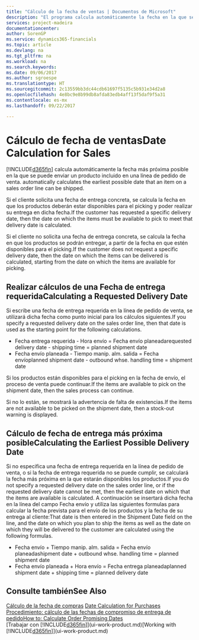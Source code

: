 ```yaml
---
title: "Cálculo de la fecha de ventas | Documentos de Microsoft"
description: "El programa calcula automáticamente la fecha en la que se debe solicitar un producto para tenerlo en el inventario en una fecha determinada. Esta es la fecha en la que puede contar con que los productos solicitados en una fecha determinada estén disponibles para picking."
services: project-madeira
documentationcenter: 
author: SorenGP
ms.service: dynamics365-financials
ms.topic: article
ms.devlang: na
ms.tgt_pltfrm: na
ms.workload: na
ms.search.keywords: 
ms.date: 09/06/2017
ms.author: sgroespe
ms.translationtype: HT
ms.sourcegitcommit: 2c13559bb3dc44cdb61697f5135c5b931e34d2a8
ms.openlocfilehash: 4e8bc9e8b99db8afda83edb4aff13f5daf9f5a31
ms.contentlocale: es-mx
ms.lasthandoff: 09/22/2017

---
```

# <a name="date-calculation-for-sales"></a><span data-ttu-id="5145c-104">Cálculo de fecha de ventas</span><span class="sxs-lookup"><span data-stu-id="5145c-104">Date Calculation for Sales</span></span>
[!INCLUDE[d365fin](includes/d365fin_md.md)]<span data-ttu-id="5145c-105"> calcula automáticamente la fecha más próxima posible en la que se puede enviar un producto incluido en una línea de pedido de venta.</span><span class="sxs-lookup"><span data-stu-id="5145c-105"> automatically calculates the earliest possible date that an item on a sales order line can be shipped.</span></span>

<span data-ttu-id="5145c-106">Si el cliente solicita una fecha de entrega concreta, se calcula la fecha en que los productos deberán estar disponibles para el picking y poder realizar su entrega en dicha fecha.</span><span class="sxs-lookup"><span data-stu-id="5145c-106">If the customer has requested a specific delivery date, then the date on which the items must be available to pick to meet that delivery date is calculated.</span></span>

<span data-ttu-id="5145c-107">Si el cliente no solicita una fecha de entrega concreta, se calcula la fecha en que los productos se podrán entregar, a partir de la fecha en que estén disponibles para el picking.</span><span class="sxs-lookup"><span data-stu-id="5145c-107">If the customer does not request a specific delivery date, then the date on which the items can be delivered is calculated, starting from the date on which the items are available for picking.</span></span>

## <a name="calculating-a-requested-delivery-date"></a><span data-ttu-id="5145c-108">Realizar cálculos de una Fecha de entrega requerida</span><span class="sxs-lookup"><span data-stu-id="5145c-108">Calculating a Requested Delivery Date</span></span>
<span data-ttu-id="5145c-109">Si escribe una fecha de entrega requerida en la línea de pedido de venta, se utilizará dicha fecha como punto inicial para los cálculos siguientes.</span><span class="sxs-lookup"><span data-stu-id="5145c-109">If you specify a requested delivery date on the sales order line, then that date is used as the starting point for the following calculations.</span></span>

- <span data-ttu-id="5145c-110">Fecha entrega requerida - Hora envío = Fecha envío planeada</span><span class="sxs-lookup"><span data-stu-id="5145c-110">requested delivery date - shipping time = planned shipment date</span></span>
- <span data-ttu-id="5145c-111">Fecha envío planeada - Tiempo manip. alm. salida = Fecha envío</span><span class="sxs-lookup"><span data-stu-id="5145c-111">planned shipment date - outbound whse. handling time = shipment date</span></span>

<span data-ttu-id="5145c-112">Si los productos están disponibles para el picking en la fecha de envío, el proceso de venta puede continuar.</span><span class="sxs-lookup"><span data-stu-id="5145c-112">If the items are available to pick on the shipment date, then the sales process can continue.</span></span>

<span data-ttu-id="5145c-113">Si no lo están, se mostrará la advertencia de falta de existencias.</span><span class="sxs-lookup"><span data-stu-id="5145c-113">If the items are not available to be picked on the shipment date, then a stock-out warning is displayed.</span></span>

## <a name="calculating-the-earliest-possible-delivery-date"></a><span data-ttu-id="5145c-114">Cálculo de fecha de entrega más próxima posible</span><span class="sxs-lookup"><span data-stu-id="5145c-114">Calculating the Earliest Possible Delivery Date</span></span>
<span data-ttu-id="5145c-115">Si no especifica una fecha de entrega requerida en la línea de pedido de venta, o si la fecha de entrega requerida no se puede cumplir, se calculará la fecha más próxima en la que estarán disponibles los productos.</span><span class="sxs-lookup"><span data-stu-id="5145c-115">If you do not specify a requested delivery date on the sales order line, or if the requested delivery date cannot be met, then the earliest date on which that the items are available is calculated.</span></span> <span data-ttu-id="5145c-116">A continuación se insertará dicha fecha en la línea del campo Fecha envío y utiliza las siguientes formulas para calcular la fecha prevista para el envío de los productos y la fecha de su entrega al cliente:</span><span class="sxs-lookup"><span data-stu-id="5145c-116">That date is then entered in the Shipment Date field on the line, and the date on which you plan to ship the items as well as the date on which they will be delivered to the customer are calculated using the following formulas.</span></span>

- <span data-ttu-id="5145c-117">Fecha envío + Tiempo manip. alm. salida = Fecha envío planeada</span><span class="sxs-lookup"><span data-stu-id="5145c-117">shipment date + outbound whse. handling time = planned shipment date</span></span>
- <span data-ttu-id="5145c-118">Fecha envío planeada + Hora envío = Fecha entrega planeada</span><span class="sxs-lookup"><span data-stu-id="5145c-118">planned shipment date + shipping time = planned delivery date</span></span>


## <a name="see-also"></a><span data-ttu-id="5145c-119">Consulte también</span><span class="sxs-lookup"><span data-stu-id="5145c-119">See Also</span></span>  
 <span data-ttu-id="5145c-120">[Cálculo de la fecha de compras](purchasing-date-calculation-for-purchases.md) </span><span class="sxs-lookup"><span data-stu-id="5145c-120">[Date Calculation for Purchases](purchasing-date-calculation-for-purchases.md) </span></span>  
 [<span data-ttu-id="5145c-121">Procedimiento: cálculo de las fechas de compromiso de entrega de pedido</span><span class="sxs-lookup"><span data-stu-id="5145c-121">How to: Calculate Order Promising Dates</span></span>](sales-how-to-calculate-order-promising-dates.md)  
 <span data-ttu-id="5145c-122">[Trabajar con [!INCLUDE[d365fin](includes/d365fin_md.md)]](ui-work-product.md)</span><span class="sxs-lookup"><span data-stu-id="5145c-122">[Working with [!INCLUDE[d365fin](includes/d365fin_md.md)]](ui-work-product.md)</span></span>

